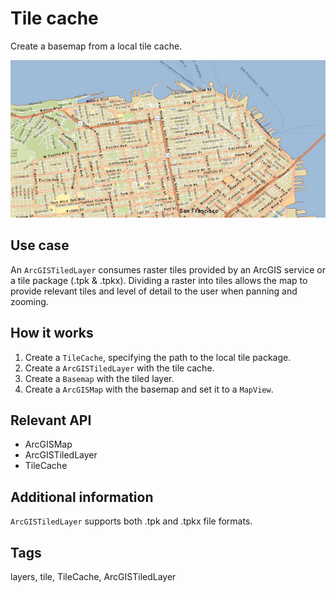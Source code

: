 # Tile cache

Create a basemap from a local tile cache.

<img src="TileCache.png"/>

## Use case

An `ArcGISTiledLayer` consumes raster tiles provided by an ArcGIS service or a tile package (.tpk & .tpkx). Dividing a raster into tiles allows the map to provide relevant tiles and level of detail to the user when panning and zooming.

## How it works


  1. Create a `TileCache`, specifying the path to the local tile package.
  2. Create a `ArcGISTiledLayer` with the tile cache.
  3. Create a `Basemap` with the tiled layer.
  4. Create a `ArcGISMap` with the basemap and set it to a `MapView`.


## Relevant API


  * ArcGISMap
  * ArcGISTiledLayer
  * TileCache


## Additional information

`ArcGISTiledLayer` supports both .tpk and .tpkx file formats.

## Tags

layers, tile, TileCache, ArcGISTiledLayer
